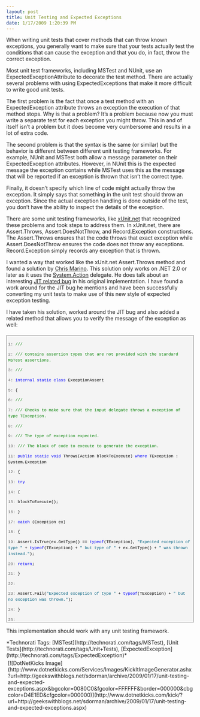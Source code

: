 ```yaml
---
layout: post
title: Unit Testing and Expected Exceptions
date: 1/17/2009 1:20:39 PM
---
```


When writing unit tests that cover methods that can throw known exceptions, you generally want to make sure that your tests actually test the conditions that can cause the exception and that you do, in fact, throw the correct exception.

Most unit test frameworks, including MSTest and NUnit, use an ExpectedExceptionAttribute to decorate the test method. There are actually several problems with using ExpectedExceptions that make it more difficult to write good unit tests.

The first problem is the fact that once a test method with an ExpectedException attribute throws an exception the execution of that method stops. Why is that a problem? It’s a problem because now you must write a separate test for each exception you might throw. This in and of itself isn’t a problem but it does become very cumbersome and results in a lot of extra code.

The second problem is that the syntax is the same (or similar) but the behavior is different between different unit testing frameworks. For example, NUnit and MSTest both allow a message parameter on their ExpectedException attributes. However, in NUnit this is the expected message the exception contains while MSTest uses this as the message that will be reported if an exception is thrown that isn’t the correct type.

Finally, it doesn’t specify which line of code might actually throw the exception. It simply says that something in the unit test should throw an exception. Since the actual exception handling is done outside of the test, you don’t have the ability to inspect the details of the exception.

There are some unit testing frameworks, like [xUnit.net](http://www.codeplex.com/xunit) that recognized these problems and took steps to address them. In xUnit.net, there are Assert.Throws, Assert.DoesNotThrow, and Record.Exception constructions. The Assert.Throws ensures that the code throws that exact exception while Assert.DoesNotThrow ensures the code does not throw any exceptions. Record.Exception simply records any exception that is thrown.

I wanted a way that worked like the xUnit.net Assert.Throws method and found a solution by [Chris Marino](http://srtsolutions.com/blogs/chrismarinos/archive/2008/06/06/testing-for-exceptions-in-unit-test-frameworks.aspx). This solution only works on .NET 2.0 or later as it uses the [System.Action](http://msdn2.microsoft.com/bb534741.aspx "Action Delegate") delegate. He does talk about an interesting [JIT related bug](http://srtsolutions.com/blogs/chrismarinos/archive/2008/11/03/somebody-call-the-orkin-man.aspx) in his original implementation. I have found a work around for the JIT bug he mentions and have been successfully converting my unit tests to make use of this new style of expected exception testing.

I have taken his solution, worked around the JIT bug and also added a related method that allows you to verify the message of the exception as well:
  <div style="border-bottom: gray 1px solid; border-left: gray 1px solid; padding-bottom: 4px; line-height: 12pt; background-color: #f4f4f4; margin: 20px 0px 10px; padding-left: 4px; width: 97.5%; padding-right: 4px; font-family: consolas, 'Courier New', courier, monospace; height: 757px; max-height: 800px; font-size: 8pt; overflow: auto; border-top: gray 1px solid; cursor: text; border-right: gray 1px solid; padding-top: 4px">   <div style="border-bottom-style: none; padding-bottom: 0px; line-height: 12pt; border-right-style: none; background-color: #f4f4f4; padding-left: 0px; width: 100%; padding-right: 0px; font-family: consolas, 'Courier New', courier, monospace; border-top-style: none; color: black; font-size: 8pt; border-left-style: none; overflow: visible; padding-top: 0px">     

<span style="color: #606060">   1:</span> <span style="color: #008000">/// <summary></span>

<span style="color: #606060">   2:</span> <span style="color: #008000">/// Contains assertion types that are not provided with the standard MSTest assertions.</span>

<span style="color: #606060">   3:</span> <span style="color: #008000">/// </summary></span>

<span style="color: #606060">   4:</span> <span style="color: #0000ff">internal</span> <span style="color: #0000ff">static</span> <span style="color: #0000ff">class</span> ExceptionAssert

<span style="color: #606060">   5:</span> {

<span style="color: #606060">   6:</span>     <span style="color: #008000">/// <summary></span>

<span style="color: #606060">   7:</span>     <span style="color: #008000">/// Checks to make sure that the input delegate throws a exception of type TException.</span>

<span style="color: #606060">   8:</span>     <span style="color: #008000">/// </summary></span>

<span style="color: #606060">   9:</span>     <span style="color: #008000">/// <typeparam name="TException">The type of exception expected.</typeparam></span>

<span style="color: #606060">  10:</span>     <span style="color: #008000">/// <param name="blockToExecute">The block of code to execute to generate the exception.</param></span>

<span style="color: #606060">  11:</span>     <span style="color: #0000ff">public</span> <span style="color: #0000ff">static</span> <span style="color: #0000ff">void</span> Throws<TException>(Action blockToExecute) <span style="color: #0000ff">where</span> TException : System.Exception

<span style="color: #606060">  12:</span>     {

<span style="color: #606060">  13:</span>         <span style="color: #0000ff">try</span>

<span style="color: #606060">  14:</span>         {

<span style="color: #606060">  15:</span>             blockToExecute();

<span style="color: #606060">  16:</span>         }

<span style="color: #606060">  17:</span>         <span style="color: #0000ff">catch</span> (Exception ex)

<span style="color: #606060">  18:</span>         {

<span style="color: #606060">  19:</span>             Assert.IsTrue(ex.GetType() == <span style="color: #0000ff">typeof</span>(TException), <span style="color: #006080">"Expected exception of type "</span> + <span style="color: #0000ff">typeof</span>(TException) + <span style="color: #006080">" but type of "</span> + ex.GetType() + <span style="color: #006080">" was thrown instead."</span>);

<span style="color: #606060">  20:</span>             <span style="color: #0000ff">return</span>;

<span style="color: #606060">  21:</span>         }

<span style="color: #606060">  22:</span>  

<span style="color: #606060">  23:</span>         Assert.Fail(<span style="color: #006080">"Expected exception of type "</span> + <span style="color: #0000ff">typeof</span>(TException) + <span style="color: #006080">" but no exception was thrown."</span>);

<span style="color: #606060">  24:</span>     }

<span style="color: #606060">  25:</span>  

<span style="color: #606060">  26:</span>     <span style="color: #008000">/// <summary></span>

<span style="color: #606060">  27:</span>     <span style="color: #008000">/// Checks to make sure that the input delegate throws a exception of type TException.</span>

<span style="color: #606060">  28:</span>     <span style="color: #008000">/// </summary></span>

<span style="color: #606060">  29:</span>     <span style="color: #008000">/// <typeparam name="TException">The type of exception expected.</typeparam></span>

<span style="color: #606060">  30:</span>     <span style="color: #008000">/// <param name="blockToExecute">The block of code to execute to generate the exception.</param></span>

<span style="color: #606060">  31:</span>     <span style="color: #0000ff">public</span> <span style="color: #0000ff">static</span> <span style="color: #0000ff">void</span> Throws<TException>(<span style="color: #0000ff">string</span> expectedMessage, Action blockToExecute) <span style="color: #0000ff">where</span> TException : System.Exception

<span style="color: #606060">  32:</span>     {

<span style="color: #606060">  33:</span>         <span style="color: #0000ff">try</span>

<span style="color: #606060">  34:</span>         {

<span style="color: #606060">  35:</span>             blockToExecute();

<span style="color: #606060">  36:</span>         }

<span style="color: #606060">  37:</span>         <span style="color: #0000ff">catch</span> (Exception ex)

<span style="color: #606060">  38:</span>         {

<span style="color: #606060">  39:</span>             Assert.IsTrue(ex.GetType() == <span style="color: #0000ff">typeof</span>(TException), <span style="color: #006080">"Expected exception of type "</span> + <span style="color: #0000ff">typeof</span>(TException) + <span style="color: #006080">" but type of "</span> + ex.GetType() + <span style="color: #006080">" was thrown instead."</span>);

<span style="color: #606060">  40:</span>             Assert.AreEqual(expectedMessage, ex.Message, <span style="color: #006080">"Expected exception with a message of '"</span> + expectedMessage + <span style="color: #006080">"' but exception with message of '"</span> + ex.Message + <span style="color: #006080">"' was thrown instead."</span>);

<span style="color: #606060">  41:</span>             <span style="color: #0000ff">return</span>;

<span style="color: #606060">  42:</span>         }

<span style="color: #606060">  43:</span>  

<span style="color: #606060">  44:</span>         Assert.Fail(<span style="color: #006080">"Expected exception of type "</span> + <span style="color: #0000ff">typeof</span>(TException) + <span style="color: #006080">" but no exception was thrown."</span>);

<span style="color: #606060">  45:</span>     }

<span style="color: #606060">  46:</span> }

  </div>
</div>



This implementation should work with any unit testing framework.


<div style="padding-bottom: 0px; margin: 0px; padding-left: 0px; padding-right: 0px; display: inline; float: none; padding-top: 0px" id="scid:0767317B-992E-4b12-91E0-4F059A8CECA8:3de43a25-c278-4ce4-b89a-c79908563ee1" class="wlWriterSmartContent">*Technorati Tags: [MSTest](http://technorati.com/tags/MSTest), [Unit Tests](http://technorati.com/tags/Unit+Tests), [ExpectedException](http://technorati.com/tags/ExpectedException)*</div><div class="wlWriterHeaderFooter" style="text-align:left; margin:0px; padding:4px 4px 4px 4px;">[![DotNetKicks Image](http://www.dotnetkicks.com/Services/Images/KickItImageGenerator.ashx?url=http://geekswithblogs.net/sdorman/archive/2009/01/17/unit-testing-and-expected-exceptions.aspx&bgcolor=0080C0&fgcolor=FFFFFF&border=000000&cbgcolor=D4E1ED&cfgcolor=000000)](http://www.dotnetkicks.com/kick/?url=http://geekswithblogs.net/sdorman/archive/2009/01/17/unit-testing-and-expected-exceptions.aspx)</div>
